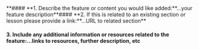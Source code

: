 <!--
Thanks for your interest in The Odin Project. As a courtesy to our maintainers please do a search in our issues to make sure this is not a duplicate of an existing issue. In order to get issues addressed in a reasonable amount of time, we request that you include a baseline of information about the feature you're requesting. Please provide the following:
-->**#### **1. Describe the feature or content you would like added:**...your feature description**#### **2. If this is related to an existing section or lesson please provide a link:**...URL to related section**
#### **3. Include any additional information or resources related to the feature:**...links to resources, further description, etc
